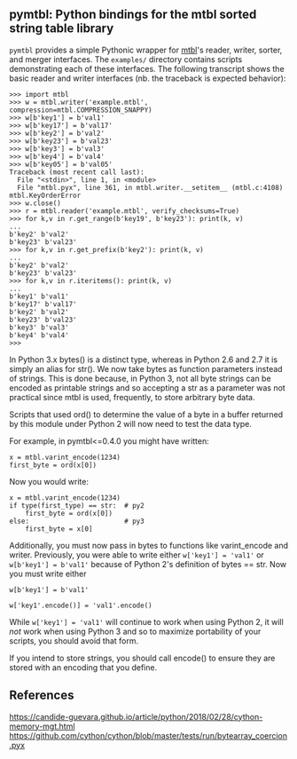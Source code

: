 pymtbl: Python bindings for the mtbl sorted string table library
----------------------------------------------------------------

`pymtbl` provides a simple Pythonic wrapper for
[mtbl](https://github.com/farsightsec/mtbl)'s reader, writer, sorter, and
merger interfaces. The `examples/` directory contains scripts demonstrating
each of these interfaces. The following transcript shows the basic reader and
writer interfaces (nb. the traceback is expected behavior):

    >>> import mtbl
    >>> w = mtbl.writer('example.mtbl', compression=mtbl.COMPRESSION_SNAPPY)
    >>> w[b'key1'] = b'val1'
    >>> w[b'key17'] = b'val17'
    >>> w[b'key2'] = b'val2'
    >>> w[b'key23'] = b'val23'
    >>> w[b'key3'] = b'val3'
    >>> w[b'key4'] = b'val4'
    >>> w[b'key05'] = b'val05'
    Traceback (most recent call last):
      File "<stdin>", line 1, in <module>
      File "mtbl.pyx", line 361, in mtbl.writer.__setitem__ (mtbl.c:4108)
    mtbl.KeyOrderError
    >>> w.close()
    >>> r = mtbl.reader('example.mtbl', verify_checksums=True)
    >>> for k,v in r.get_range(b'key19', b'key23'): print(k, v)
    ... 
    b'key2' b'val2'
    b'key23' b'val23'
    >>> for k,v in r.get_prefix(b'key2'): print(k, v)
    ... 
    b'key2' b'val2'
    b'key23' b'val23'
    >>> for k,v in r.iteritems(): print(k, v)
    ... 
    b'key1' b'val1'
    b'key17' b'val17'
    b'key2' b'val2'
    b'key23' b'val23'
    b'key3' b'val3'
    b'key4' b'val4'
    >>>


In Python 3.x bytes() is a distinct type, whereas in Python 2.6 and 2.7 
it is simply an alias for str(). We now take bytes as function parameters
instead of strings. This is done because, in Python 3, not all byte strings
can be encoded as printable strings and so accepting a str as a parameter was
not practical since mtbl is used, frequently, to store arbitrary byte data.

Scripts that used ord() to determine the value of a byte in a buffer returned
by this module under Python 2 will now need to test the data type. 

For example, in pymtbl<=0.4.0 you might have written:

```
x = mtbl.varint_encode(1234)
first_byte = ord(x[0])
```

Now you would write:

```
x = mtbl.varint_encode(1234)
if type(first_type) == str:  # py2
    first_byte = ord(x[0])
else:                        # py3
    first_byte = x[0]
```

Additionally, you must now pass in bytes to functions like
varint_encode and writer. Previously, you were able to write either
`w['key1'] = 'val1'` or `w[b'key1'] = b'val1'` because of Python 2's 
definition of bytes == str. Now you must write either

 `w[b'key1'] = b'val1'` 
 
 `w['key1'.encode()] = 'val1'.encode()`

While `w['key1'] = 'val1'` will continue to work when using Python 2, it will
*not* work when using Python 3 and so to maximize portability of your scripts, you 
should avoid that form.

If you intend to store strings, you should call encode() to ensure they
are stored with an encoding that you define.

References
----------

https://candide-guevara.github.io/article/python/2018/02/28/cython-memory-mgt.html
https://github.com/cython/cython/blob/master/tests/run/bytearray_coercion.pyx

